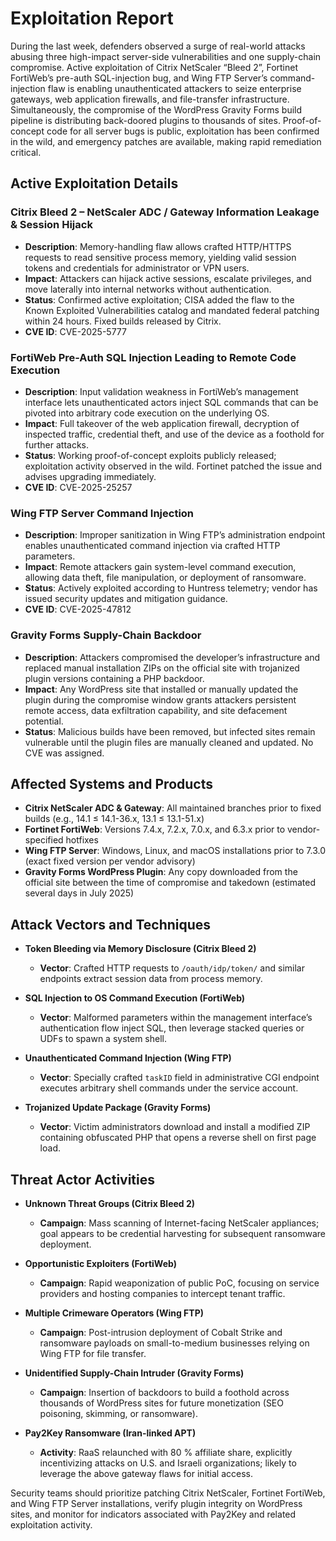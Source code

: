 # Exploitation Report

During the last week, defenders observed a surge of real-world attacks abusing three high-impact server-side vulnerabilities and one supply-chain compromise. Active exploitation of Citrix NetScaler “Bleed 2”, Fortinet FortiWeb’s pre-auth SQL-injection bug, and Wing FTP Server’s command-injection flaw is enabling unauthenticated attackers to seize enterprise gateways, web application firewalls, and file-transfer infrastructure. Simultaneously, the compromise of the WordPress Gravity Forms build pipeline is distributing back-doored plugins to thousands of sites. Proof-of-concept code for all server bugs is public, exploitation has been confirmed in the wild, and emergency patches are available, making rapid remediation critical.

## Active Exploitation Details

### Citrix Bleed 2 – NetScaler ADC / Gateway Information Leakage & Session Hijack
- **Description**: Memory-handling flaw allows crafted HTTP/HTTPS requests to read sensitive process memory, yielding valid session tokens and credentials for administrator or VPN users.  
- **Impact**: Attackers can hijack active sessions, escalate privileges, and move laterally into internal networks without authentication.  
- **Status**: Confirmed active exploitation; CISA added the flaw to the Known Exploited Vulnerabilities catalog and mandated federal patching within 24 hours. Fixed builds released by Citrix.  
- **CVE ID**: CVE-2025-5777  

### FortiWeb Pre-Auth SQL Injection Leading to Remote Code Execution
- **Description**: Input validation weakness in FortiWeb’s management interface lets unauthenticated actors inject SQL commands that can be pivoted into arbitrary code execution on the underlying OS.  
- **Impact**: Full takeover of the web application firewall, decryption of inspected traffic, credential theft, and use of the device as a foothold for further attacks.  
- **Status**: Working proof-of-concept exploits publicly released; exploitation activity observed in the wild. Fortinet patched the issue and advises upgrading immediately.  
- **CVE ID**: CVE-2025-25257  

### Wing FTP Server Command Injection
- **Description**: Improper sanitization in Wing FTP’s administration endpoint enables unauthenticated command injection via crafted HTTP parameters.  
- **Impact**: Remote attackers gain system-level command execution, allowing data theft, file manipulation, or deployment of ransomware.  
- **Status**: Actively exploited according to Huntress telemetry; vendor has issued security updates and mitigation guidance.  
- **CVE ID**: CVE-2025-47812  

### Gravity Forms Supply-Chain Backdoor
- **Description**: Attackers compromised the developer’s infrastructure and replaced manual installation ZIPs on the official site with trojanized plugin versions containing a PHP backdoor.  
- **Impact**: Any WordPress site that installed or manually updated the plugin during the compromise window grants attackers persistent remote access, data exfiltration capability, and site defacement potential.  
- **Status**: Malicious builds have been removed, but infected sites remain vulnerable until the plugin files are manually cleaned and updated. No CVE was assigned.

## Affected Systems and Products

- **Citrix NetScaler ADC & Gateway**: All maintained branches prior to fixed builds (e.g., 14.1 ≤ 14.1-36.x, 13.1 ≤ 13.1-51.x)  
- **Fortinet FortiWeb**: Versions 7.4.x, 7.2.x, 7.0.x, and 6.3.x prior to vendor-specified hotfixes  
- **Wing FTP Server**: Windows, Linux, and macOS installations prior to 7.3.0 (exact fixed version per vendor advisory)  
- **Gravity Forms WordPress Plugin**: Any copy downloaded from the official site between the time of compromise and takedown (estimated several days in July 2025)

## Attack Vectors and Techniques

- **Token Bleeding via Memory Disclosure (Citrix Bleed 2)**  
  - **Vector**: Crafted HTTP requests to `/oauth/idp/token/` and similar endpoints extract session data from process memory.  

- **SQL Injection to OS Command Execution (FortiWeb)**  
  - **Vector**: Malformed parameters within the management interface’s authentication flow inject SQL, then leverage stacked queries or UDFs to spawn a system shell.  

- **Unauthenticated Command Injection (Wing FTP)**  
  - **Vector**: Specially crafted `taskID` field in administrative CGI endpoint executes arbitrary shell commands under the service account.  

- **Trojanized Update Package (Gravity Forms)**  
  - **Vector**: Victim administrators download and install a modified ZIP containing obfuscated PHP that opens a reverse shell on first page load.  

## Threat Actor Activities

- **Unknown Threat Groups (Citrix Bleed 2)**  
  - **Campaign**: Mass scanning of Internet-facing NetScaler appliances; goal appears to be credential harvesting for subsequent ransomware deployment.  

- **Opportunistic Exploiters (FortiWeb)**  
  - **Campaign**: Rapid weaponization of public PoC, focusing on service providers and hosting companies to intercept tenant traffic.  

- **Multiple Crimeware Operators (Wing FTP)**  
  - **Campaign**: Post-intrusion deployment of Cobalt Strike and ransomware payloads on small-to-medium businesses relying on Wing FTP for file transfer.  

- **Unidentified Supply-Chain Intruder (Gravity Forms)**  
  - **Campaign**: Insertion of backdoors to build a foothold across thousands of WordPress sites for future monetization (SEO poisoning, skimming, or ransomware).  

- **Pay2Key Ransomware (Iran-linked APT)**  
  - **Activity**: RaaS relaunched with 80 % affiliate share, explicitly incentivizing attacks on U.S. and Israeli organizations; likely to leverage the above gateway flaws for initial access.  

Security teams should prioritize patching Citrix NetScaler, Fortinet FortiWeb, and Wing FTP Server installations, verify plugin integrity on WordPress sites, and monitor for indicators associated with Pay2Key and related exploitation activity.